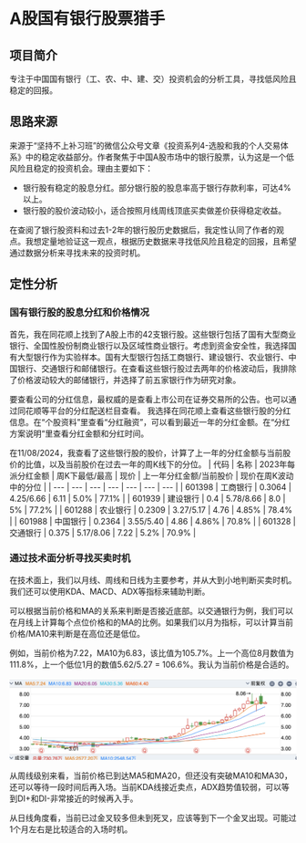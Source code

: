 # A股国有银行股票猎手

## 项目简介

专注于中国国有银行（工、农、中、建、交）投资机会的分析工具，寻找低风险且稳定的回报。


## 思路来源

来源于“坚持不上补习班”的微信公众号文章《投资系列4-选股和我的个人交易体系》中的稳定收益部分。作者聚焦于中国A股市场中的银行股票，认为这是一个低风险且稳定的投资机会。理由主要如下：
- 银行股有稳定的股息分红。部分银行股的股息率高于银行存款利率，可达4%以上。
- 银行股的股价波动较小，适合按照月线周线顶底买卖做差价获得稳定收益。

在查阅了银行股资料和过去1-2年的银行股历史数据后，我定性认同了作者的观点。我想定量地验证这一观点，根据历史数据来寻找低风险且稳定的回报，且希望通过数据分析来寻找未来的投资时机。

## 定性分析

### 国有银行股的股息分红和价格情况

首先，我在同花顺上找到了A股上市的42支银行股。这些银行包括了国有大型商业银行、全国性股份制商业银行以及区域性商业银行。考虑到资金安全性，我选择国有大型银行作为实验样本。国有大型银行包括工商银行、建设银行、农业银行、中国银行、交通银行和邮储银行。在查看这些银行股过去两年的价格波动后，我排除了价格波动较大的邮储银行，并选择了前五家银行作为研究对象。

要查看公司的分红信息，最权威的是查看上市公司在证券交易所的公告。也可以通过同花顺等平台的分红配送栏目查看。
我选择在同花顺上查看这些银行股的分红信息。在“个股资料”里查看“分红融资”，可以看到最近一年的分红金额。在“分红方案说明“里查看分红金额和分红时间。

在11/08/2024，我查看了这些银行股的股价，计算了上一年的分红金额与当前股价的比值，以及当前股价在过去一年的周K线下的分位。
| 代码 | 名称 | 2023年每派分红金额 | 周K下最低/最高 | 现价 | 上一年分红金额/当前股价 | 现价在周K波动中的分位 |
| --- | --- | --- | --- | --- | --- | --- |
| 601398 | 工商银行 | 0.3064 | 4.25/6.66 | 6.11 | 5.0% | 77.1% |
| 601939 | 建设银行 | 0.4 | 5.78/8.66 | 8.0 | 5% | 77.2% |
| 601288 | 农业银行 | 0.2309 | 3.27/5.17 | 4.76 | 4.85% | 78.4% |
| 601988 | 中国银行 | 0.2364 | 3.55/5.40 | 4.86 | 4.86% | 70.8% |
| 601328 | 交通银行 | 0.375 | 5.17/8.06 | 7.22 | 5.2% | 70.9% |

### 通过技术面分析寻找买卖时机
在技术面上，我们以月线、周线和日线为主要参考，并从大到小地判断买卖时机。我们还可以使用KDA、MACD、ADX等指标来辅助判断。

可以根据当前价格和MA的关系来判断是否接近底部。以交通银行为例，我们可以在月线上计算每个点位价格和的MA的比例。如果我们以月为指标，可以计算当前价格/MA10来判断是在高位还是低位。

例如，当前价格为7.22，MA10为6.83，该比值为105.7%。上一个高位8月数值为111.8%，上一个低位1月的数值5.62/5.27 = 106.6%。我认为当前价格是合适的。

![image.png](./resource/img/sample_stock_price.png)

从周线级别来看，当前价格已到达MA5和MA20，但还没有突破MA10和MA30，还可以等待一段时间后再入场。当前KDA线接近卖点，ADX趋势值较弱，可以等到DI+和DI-非常接近的时候再入手。

从日线角度看，当前已过金叉较多但未到死叉，应该等到下一个金叉出现。可能过1个月左右是比较适合的入场时机。
